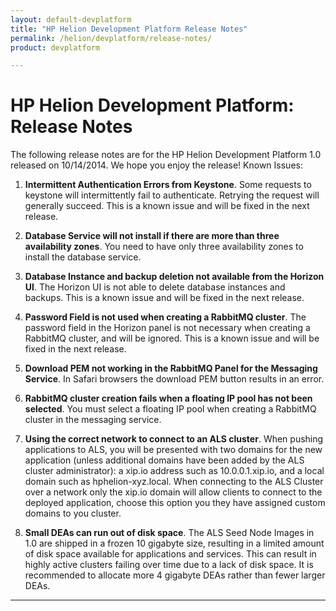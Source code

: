 ```yaml
---
layout: default-devplatform
title: "HP Helion Development Platform Release Notes"
permalink: /helion/devplatform/release-notes/
product: devplatform

---
```

<!--PUBLISHED-->

# HP Helion Development Platform: Release Notes


The following release notes are for the HP Helion Development Platform 1.0 released on 10/14/2014. We hope you enjoy the release!
Known Issues:

1. **Intermittent Authentication Errors from Keystone**. Some requests to keystone will intermittently fail to authenticate. Retrying the request will generally succeed. This is a known issue and will be fixed in the next release.

1. **Database Service will not install if there are more than three availability zones**. You need to have only three availability zones to install the database service.

1. **Database Instance and backup deletion not available from the Horizon UI**. The Horizon UI is not able to delete database instances and backups. This is a known issue and will be fixed in the next release.

2. **Password Field is not used when creating a RabbitMQ cluster**. The password field in the Horizon panel is not necessary when creating a RabbitMQ cluster, and will be ignored. This is a known issue and will be fixed in the next release.

3. **Download PEM not working in the RabbitMQ Panel for the Messaging Service**. In Safari browsers the download PEM button results in an error. 

4. **RabbitMQ cluster creation fails when a floating IP pool has not been selected**. You must select a floating IP pool when creating a RabbitMQ cluster in the messaging service.

5. **Using the correct network to connect to an ALS cluster**. When pushing applications to ALS, you will be presented with two domains for the new application (unless additional domains have been added by the ALS cluster administrator): a xip.io address such as 10.0.0.1.xip.io, and a local domain such as hphelion-xyz.local. When connecting to the ALS Cluster over a network only the xip.io domain will allow clients to connect to the deployed application, choose this option you they have assigned custom domains to you cluster.

7. **Small DEAs can run out of disk space**. The ALS Seed Node Images in 1.0 are shipped in a frozen 10 gigabyte size, resulting in a limited amount of disk space available for applications and services. This can result in highly active clusters failing over time due to a lack of disk space. It is recommended to allocate more 4 gigabyte DEAs rather than fewer larger DEAs.



----
